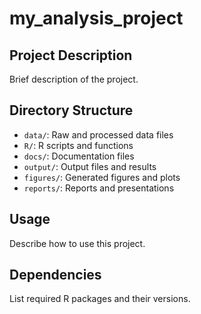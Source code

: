 # my_analysis_project

## Project Description
Brief description of the project.

## Directory Structure
- `data/`: Raw and processed data files
- `R/`: R scripts and functions
- `docs/`: Documentation files
- `output/`: Output files and results
- `figures/`: Generated figures and plots
- `reports/`: Reports and presentations

## Usage
Describe how to use this project.

## Dependencies
List required R packages and their versions.

